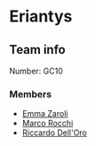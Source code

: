 # Eriantys

## Team info

Number: GC10

### Members

- [Emma Zaroli](https://github.com/emmazaroli)
- [Marco Rocchi](https://github.com/marcorocchi)
- [Riccardo Dell'Oro](https://github.com/riccardodelloro)
